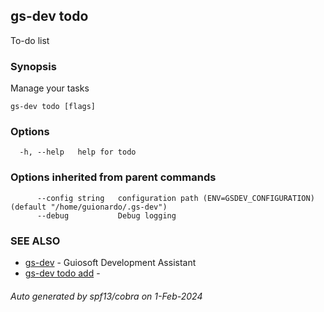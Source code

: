 ## gs-dev todo

To-do list

### Synopsis

Manage your tasks

```
gs-dev todo [flags]
```

### Options

```
  -h, --help   help for todo
```

### Options inherited from parent commands

```
      --config string   configuration path (ENV=GSDEV_CONFIGURATION) (default "/home/guionardo/.gs-dev")
      --debug           Debug logging
```

### SEE ALSO

* [gs-dev](gs-dev.md)	 - Guiosoft Development Assistant
* [gs-dev todo add](gs-dev_todo_add.md)	 -

###### Auto generated by spf13/cobra on 1-Feb-2024
